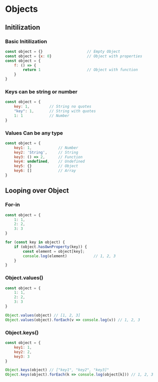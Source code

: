 # Objects
## Initilization
### Basic Initilization
```js
const object = {}                    // Empty Object
const object = {x: 0}                // Object with properties
const object = {
    f: () => {
        return 1                     // Object with function
    }
}  
```

### Keys can be string or number
```js
const object = {
    key: 1,         // String no quotes
    "key": 1,       // String with quotes
    1: 1            // Number
}

```

### Values Can be any type
```js
const object = {
    key1: 1,            // Number
    key2: 'String',     // String
    key3: () => 2,      // Function
    key4: undefined,    // Undefined
    key5: {}            // Object
    key6: []            // Array
}
```

## Looping over Object
### For-in
```js
const object = {
    1: 1,
    2: 2,
    3: 3
}

for (const key in object) {
    if (object.hasOwnProperty(key)) {
        const element = object[key];
        console.log(element)            // 1, 2, 3
    }
}
```

### Object.values()
```js
const object = {
    1: 1,
    2: 2,
    3: 3
}

Object.values(object) // [1, 2, 3]
Object.values(object).forEach(v => console.log(v)) // 1, 2, 3

```

### Object.keys()
```js
const object = {
    key1: 1,
    key2: 2,
    key3: 3
}

Object.keys(object) // ["key1", "key2", "key3]"
Object.keys(object).forEach(k => console.log(object[k])) // 1, 2, 3

```

